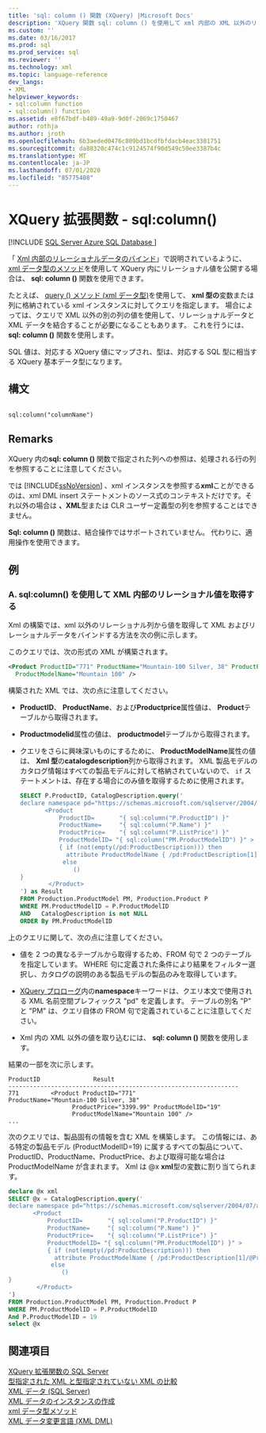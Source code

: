 ```yaml
---
title: 'sql: column () 関数 (XQuery) |Microsoft Docs'
description: 'XQuery 関数 sql: column () を使用して xml 内部の XML 以外のリレーショナルデータをバインドし、リレーショナルデータと XML データをまとめる方法について説明します。'
ms.custom: ''
ms.date: 03/16/2017
ms.prod: sql
ms.prod_service: sql
ms.reviewer: ''
ms.technology: xml
ms.topic: language-reference
dev_langs:
- XML
helpviewer_keywords:
- sql:column function
- sql:column() function
ms.assetid: e8f67bdf-b489-49a9-9d0f-2069c1750467
author: rothja
ms.author: jroth
ms.openlocfilehash: 6b3aeded0476c809bd1bcdfbfdacb4eac3381751
ms.sourcegitcommit: da88320c474c1c9124574f90d549c50ee3387b4c
ms.translationtype: MT
ms.contentlocale: ja-JP
ms.lasthandoff: 07/01/2020
ms.locfileid: "85775408"
---
```

# <a name="xquery-extension-functions---sqlcolumn"></a>XQuery 拡張関数 - sql:column()
[!INCLUDE [SQL Server Azure SQL Database ](../includes/applies-to-version/sqlserver.md)]

  「 [Xml 内部のリレーショナルデータのバインド](../t-sql/xml/binding-relational-data-inside-xml-data.md)」で説明されているように、 [xml データ型のメソッド](../t-sql/xml/xml-data-type-methods.md)を使用して XQuery 内にリレーショナル値を公開する場合は、 **sql: column ()** 関数を使用できます。  
  
 たとえば、 [query () メソッド (xml データ型)](../t-sql/xml/query-method-xml-data-type.md)を使用して、 **xml 型の**変数または列に格納されている xml インスタンスに対してクエリを指定します。 場合によっては、クエリで XML 以外の別の列の値を使用して、リレーショナルデータと XML データを結合することが必要になることもあります。 これを行うには、 **sql: column ()** 関数を使用します。  
  
 SQL 値は、対応する XQuery 値にマップされ、型は、対応する SQL 型に相当する XQuery 基本データ型になります。  
  
## <a name="syntax"></a>構文  
  
```  
  
sql:column("columnName")  
```  
  
## <a name="remarks"></a>Remarks  
 XQuery 内の**sql: column ()** 関数で指定された列への参照は、処理される行の列を参照することに注意してください。  
  
 では [!INCLUDE[ssNoVersion](../includes/ssnoversion-md.md)] 、xml インスタンスを参照する**xml**ことができるのは、xml DML insert ステートメントのソース式のコンテキストだけです。それ以外の場合は **、XML**型または CLR ユーザー定義型の列を参照することはできません。  
  
 **Sql: column ()** 関数は、結合操作ではサポートされていません。 代わりに、適用操作を使用できます。  
  
## <a name="examples"></a>例  
  
### <a name="a-using-sqlcolumn-to-retrieve-the-relational-value-inside-xml"></a>A. sql:column() を使用して XML 内部のリレーショナル値を取得する  
 Xml の構築では、xml 以外のリレーショナル列から値を取得して XML およびリレーショナルデータをバインドする方法を次の例に示します。  
  
 このクエリでは、次の形式の XML が構築されます。  
  
```xml
<Product ProductID="771" ProductName="Mountain-100 Silver, 38" ProductPrice="3399.99" ProductModelID="19"   
  ProductModelName="Mountain 100" />  
```  
  
 構築された XML では、次の点に注意してください。  
  
-   **ProductID**、 **ProductName**、および**Productprice**属性値は、 **Product**テーブルから取得されます。  
  
-   **Productmodelid**属性の値は、 **productmodel**テーブルから取得されます。  
  
-   クエリをさらに興味深いものにするために、 **ProductModelName**属性の値は、 **Xml 型**の**catalogdescription**列から取得されます。 XML 製品モデルのカタログ情報はすべての製品モデルに対して格納されていないので、 `if` ステートメントは、存在する場合にのみ値を取得するために使用されます。  
  
    ```sql
    SELECT P.ProductID, CatalogDescription.query('  
    declare namespace pd="https://schemas.microsoft.com/sqlserver/2004/07/adventure-works/ProductModelDescription";  
           <Product   
               ProductID=       "{ sql:column("P.ProductID") }"  
               ProductName=     "{ sql:column("P.Name") }"  
               ProductPrice=    "{ sql:column("P.ListPrice") }"  
               ProductModelID= "{ sql:column("PM.ProductModelID") }" >  
               { if (not(empty(/pd:ProductDescription))) then  
                 attribute ProductModelName { /pd:ProductDescription[1]/@ProductModelName }  
                else   
                   ()  
    }  
            </Product>  
    ') as Result  
    FROM Production.ProductModel PM, Production.Product P  
    WHERE PM.ProductModelID = P.ProductModelID  
    AND   CatalogDescription is not NULL  
    ORDER By PM.ProductModelID  
    ```  
  
 上のクエリに関して、次の点に注意してください。  
  
-   値を 2 つの異なるテーブルから取得するため、FROM 句で 2 つのテーブルを指定しています。 WHERE 句に定義された条件により結果をフィルター選択し、カタログの説明のある製品モデルの製品のみを取得しています。  
  
-   [XQuery プロローグ](../xquery/modules-and-prologs-xquery-prolog.md)内の**namespace**キーワードは、クエリ本文で使用される XML 名前空間プレフィックス "pd" を定義します。 テーブルの別名 "P" と "PM" は、クエリ自体の FROM 句で定義されていることに注意してください。  
  
-   Xml 内の XML 以外の値を取り込むには、 **sql: column ()** 関数を使用します。  
  
 結果の一部を次に示します。  
  
```  
ProductID               Result  
-----------------------------------------------------------------  
771         <Product ProductID="771"                   ProductName="Mountain-100 Silver, 38"   
                  ProductPrice="3399.99" ProductModelID="19"   
                  ProductModelName="Mountain 100" />  
...  
```  
  
 次のクエリでは、製品固有の情報を含む XML を構築します。 この情報には、ある特定の製品モデル (ProductModelID=19) に属するすべての製品について、ProductID、ProductName、ProductPrice、および取得可能な場合は ProductModelName が含まれます。 Xml は @x **xml**型の変数に割り当てられます。  
  
```sql
declare @x xml  
SELECT @x = CatalogDescription.query('  
declare namespace pd="https://schemas.microsoft.com/sqlserver/2004/07/adventure-works/ProductModelDescription";  
       <Product   
           ProductID=       "{ sql:column("P.ProductID") }"  
           ProductName=     "{ sql:column("P.Name") }"  
           ProductPrice=    "{ sql:column("P.ListPrice") }"  
           ProductModelID= "{ sql:column("PM.ProductModelID") }" >  
           { if (not(empty(/pd:ProductDescription))) then  
             attribute ProductModelName { /pd:ProductDescription[1]/@ProductModelName }  
            else   
               ()  
}  
        </Product>  
')   
FROM Production.ProductModel PM, Production.Product P  
WHERE PM.ProductModelID = P.ProductModelID  
And P.ProductModelID = 19  
select @x  
```  
  
## <a name="see-also"></a>関連項目  
 [XQuery 拡張関数の SQL Server](https://msdn.microsoft.com/library/4bc5d499-5fec-4c3f-b11e-5ab5ef9d8f97)   
 [型指定された XML と型指定されていない XML の比較](../relational-databases/xml/compare-typed-xml-to-untyped-xml.md)   
 [XML データ &#40;SQL Server&#41;](../relational-databases/xml/xml-data-sql-server.md)   
 [XML データのインスタンスの作成](../relational-databases/xml/create-instances-of-xml-data.md)   
 [xml データ型メソッド](../t-sql/xml/xml-data-type-methods.md)   
 [XML データ変更言語 &#40;XML DML&#41;](../t-sql/xml/xml-data-modification-language-xml-dml.md)  
  
  
